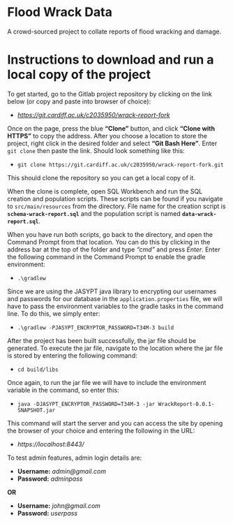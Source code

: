# Flood Wrack Data

A crowd-sourced project to collate reports of flood wracking and damage.

# Instructions to download and run a local copy of the project

To get started, go to the Gitlab project repository by clicking on the link below (or copy and paste into browser of choice):
-	_https://git.cardiff.ac.uk/c2035950/wrack-report-fork_

Once on the page, press the blue **“Clone”** button, and click **“Clone with HTTPS”** to copy the address. After you choose a location to store the project, right click in the desired folder and select **“Git Bash Here”**. Enter ```git clone``` then paste the link. Should look something like this:
-	```git clone https://git.cardiff.ac.uk/c2035950/wrack-report-fork.git```

This should clone the repository so you can get a local copy of it. 

When the clone is complete, open SQL Workbench and run the SQL creation and population scripts. These scripts can be found if you navigate to ```src/main/resources``` from the directory. File name for the creation script is **```schema-wrack-report.sql```** and the population script is named **```data-wrack-report.sql```**.

When you have run both scripts, go back to the directory, and open the Command Prompt from that location. You can do this by clicking in the address bar at the top of the folder and type _“cmd”_ and press _Enter_. 
Enter the following command in the Command Prompt to enable the gradle environment:
-	```.\gradlew```


Since we are using the JASYPT java library to encrypting our usernames and passwords for our database in the ```application.properties``` file, we will have to pass the environment variables to the gradle tasks in the command line. To do this, we simply enter:
-	```.\gradlew -PJASYPT_ENCRYPTOR_PASSWORD=T34M-3 build```


After the project has been built successfully, the jar file should be generated. To execute the jar file, navigate to the location where the jar file is stored by entering the following command: 
-	```cd build/libs```


Once again, to run the jar file we will have to include the environment variable in the command, so enter this:
-	```java -DJASYPT_ENCRYPTOR_PASSWORD=T34M-3 -jar WrackReport-0.0.1-SNAPSHOT.jar```


This command will start the server and you can access the site by opening the browser of your choice and entering the following in the URL:
-	_https://localhost:8443/_


To test admin features, admin login details are:
-	**Username:** _admin@gmail.com_
-	**Password:** _adminpass_

**OR**

-	**Username:** _john@gmail.com_
-	**Password:** _userpass_
